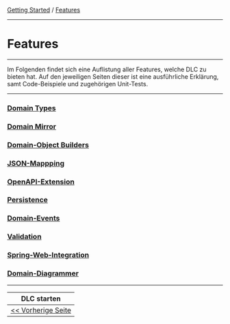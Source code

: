 [Getting Started](index.md) / [Features](features.md)

<hr/>

# Features

<hr/>

Im Folgenden findet sich eine Auflistung aller Features, welche DLC zu bieten hat.
Auf den jeweiligen Seiten dieser ist eine ausführliche Erklärung,
samt Code-Beispiele und zugehörigen Unit-Tests.

<hr/>

### <a href="./features/domain_types.md">Domain Types</a>
### <a href="./features/domain_mirror.md">Domain Mirror</a>
### <a href="./features/domainobject_builders.md">Domain-Object Builders</a>
### <a href="./features/json_mapping.md">JSON-Mappping</a>
### <a href="./features/open_api_extension.md">OpenAPI-Extension</a>
### <a href="./features/persistence.md">Persistence</a>
### <a href="./features/domain_events.md">Domain-Events</a>
### <a href="./features/validation.md">Validation</a>
### <a href="./features/spring_web_integration.md">Spring-Web-Integration</a>
### <a href="./features/domain_diagrammer.md">Domain-Diagrammer</a>

<hr/>

|              **DLC starten**               |
|:------------------------------------------:|
| [<< Vorherige Seite](./run_application.md) |